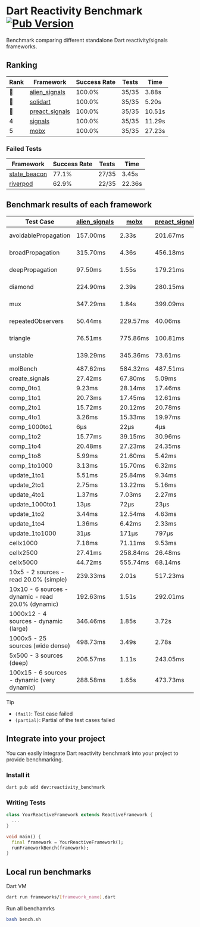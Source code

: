 # Dart Reactivity Benchmark [![Pub Version](https://img.shields.io/pub/v/reactivity_benchmark)](https://pub.dev/packages/reactivity_benchmark)

Benchmark comparing different standalone Dart reactivity/signals frameworks.

## Ranking

<!-- ranking start -->
| Rank | Framework | Success Rate | Tests | Time |
|------|-----------|--------------|-------|------|
| 🥇 | [alien_signals](https://github.com/medz/alien-signals-dart) | 100.0% | 35/35 | 3.88s |
| 🥈 | [solidart](https://github.com/nank1ro/solidart) | 100.0% | 35/35 | 5.20s |
| 🥉 | [preact_signals](https://pub.dev/packages/preact_signals) | 100.0% | 35/35 | 10.51s |
| 4 | [signals](https://github.com/rodydavis/signals.dart) | 100.0% | 35/35 | 11.29s |
| 5 | [mobx](https://github.com/mobxjs/mobx.dart) | 100.0% | 35/35 | 27.23s |

<!-- ranking end -->

### **Failed Tests**

<!-- fail start -->
| Framework | Success Rate | Tests | Time |
|-----------|--------------|-------|------|
| [state_beacon](https://github.com/jinyus/dart_beacon) | 77.1% | 27/35 | 3.45s |
| [riverpod](https://github.com/rrousselGit/riverpod) | 62.9% | 22/35 | 22.36s |

<!-- fail end -->

## Benchmark results of each framework

<!-- test-case start -->
| Test Case | [alien_signals](https://github.com/medz/alien-signals-dart) | [mobx](https://github.com/mobxjs/mobx.dart) | [preact_signals](https://pub.dev/packages/preact_signals) | [riverpod](https://github.com/rrousselGit/riverpod) | [signals](https://github.com/rodydavis/signals.dart) | [solidart](https://github.com/nank1ro/solidart) | [state_beacon](https://github.com/jinyus/dart_beacon) |
|---|---|---|---|---|---|---|---|
| avoidablePropagation | 157.00ms | 2.33s | 201.67ms | 1.42s | 211.91ms | 277.04ms | 150.46ms (fail) |
| broadPropagation | 315.70ms | 4.36s | 456.18ms | 80.49ms (fail) | 456.55ms | 457.42ms | 6.49ms (fail) |
| deepPropagation | 97.50ms | 1.55s | 179.21ms | 1.92s (fail) | 170.84ms | 140.99ms | 143.43ms (fail) |
| diamond | 224.90ms | 2.39s | 280.15ms | 2.56s (fail) | 282.18ms | 323.92ms | 184.94ms (fail) |
| mux | 347.29ms | 1.84s | 399.09ms | 553.88ms (fail) | 417.07ms | 396.41ms | 189.99ms (fail) |
| repeatedObservers | 50.44ms | 229.57ms | 40.06ms | 392.69ms (fail) | 46.04ms | 90.46ms | 52.84ms (fail) |
| triangle | 76.51ms | 775.86ms | 100.81ms | 934.26ms (fail) | 103.36ms | 96.61ms | 79.77ms (fail) |
| unstable | 139.29ms | 345.36ms | 73.61ms | 618.84ms (fail) | 75.69ms | 168.41ms | 341.32ms (fail) |
| molBench | 487.62ms | 584.32ms | 487.51ms | 11.20ms | 485.96ms | 501.44ms | 1.19ms |
| create_signals | 27.42ms | 67.80ms | 5.09ms | 23.48ms | 24.85ms | 75.75ms | 66.56ms |
| comp_0to1 | 9.23ms | 28.14ms | 17.46ms | 13.18ms | 11.25ms | 26.00ms | 64.24ms |
| comp_1to1 | 20.73ms | 17.45ms | 12.61ms | 26.07ms | 27.51ms | 34.76ms | 58.27ms |
| comp_2to1 | 15.72ms | 20.12ms | 20.78ms | 24.78ms | 17.59ms | 30.40ms | 37.57ms |
| comp_4to1 | 3.26ms | 15.33ms | 19.97ms | 7.48ms | 2.92ms | 12.32ms | 17.84ms |
| comp_1000to1 | 6μs | 22μs | 4μs | 5μs | 5μs | 15μs | 45μs |
| comp_1to2 | 15.77ms | 39.15ms | 30.96ms | 15.46ms | 21.93ms | 35.74ms | 51.03ms |
| comp_1to4 | 20.48ms | 27.23ms | 24.35ms | 31.15ms | 16.60ms | 21.29ms | 52.78ms |
| comp_1to8 | 5.99ms | 21.60ms | 5.42ms | 4.96ms | 6.55ms | 21.79ms | 46.83ms |
| comp_1to1000 | 3.13ms | 15.70ms | 6.32ms | 3.94ms | 4.40ms | 15.43ms | 41.79ms |
| update_1to1 | 5.51ms | 25.84ms | 9.34ms | 84.20ms | 10.87ms | 17.03ms | 6.04ms |
| update_2to1 | 2.75ms | 13.22ms | 5.16ms | 42.10ms | 5.10ms | 8.63ms | 3.08ms |
| update_4to1 | 1.37ms | 7.03ms | 2.27ms | 20.51ms | 2.72ms | 4.24ms | 1.50ms |
| update_1000to1 | 13μs | 72μs | 23μs | 179μs | 26μs | 41μs | 15μs |
| update_1to2 | 3.44ms | 12.54ms | 4.63ms | 42.20ms | 5.10ms | 8.56ms | 3.01ms |
| update_1to4 | 1.36ms | 6.42ms | 2.33ms | 20.95ms | 2.87ms | 4.29ms | 1.50ms |
| update_1to1000 | 31μs | 171μs | 797μs | 113μs | 46μs | 145μs | 414μs |
| cellx1000 | 7.18ms | 71.11ms | 9.53ms | N/A | 9.60ms | 10.13ms | 5.12ms |
| cellx2500 | 27.41ms | 258.84ms | 26.48ms | N/A | 31.29ms | 29.32ms | 23.41ms |
| cellx5000 | 44.72ms | 555.74ms | 68.14ms | N/A | 62.88ms | 70.13ms | 79.69ms |
| 10x5 - 2 sources - read 20.0% (simple) | 239.33ms | 2.01s | 517.23ms | 2.18s | 508.91ms | 328.71ms | 245.31ms |
| 10x10 - 6 sources - dynamic - read 20.0% (dynamic) | 192.63ms | 1.51s | 292.01ms | 1.47s (partial) | 283.18ms | 223.02ms | 197.32ms |
| 1000x12 - 4 sources - dynamic (large) | 346.46ms | 1.85s | 3.72s | 2.48s (partial) | 3.91s | 431.40ms | 345.32ms |
| 1000x5 - 25 sources (wide dense) | 498.73ms | 3.49s | 2.78s | 4.26s | 3.36s | 788.00ms | 484.62ms |
| 5x500 - 3 sources (deep) | 206.57ms | 1.11s | 243.05ms | 1.36s | 224.39ms | 222.80ms | 206.53ms |
| 100x15 - 6 sources - dynamic (very dynamic) | 288.58ms | 1.65s | 473.73ms | 1.76s (partial) | 483.70ms | 331.27ms | 259.75ms |

<!-- test-case end -->

> [!TIP]
> - `(fail)`: Test case failed
> - `(partial)`: Partial of the test cases failed

## Integrate into your project

You can easily integrate Dart reactivity benchmark into your project to provide benchmarking.

### Install it

```bash
dart pub add dev:reactivity_benchmark
```

### Writing Tests

```dart
class YourReactiveFramework extends ReactiveFramework {
  ...
}

void main() {
  final framework = YourReactiveFramework();
  runFrameworkBench(framework);
}
```

## Local run benchmarks

Dart VM
```bash
dart run frameworks/[framework_name].dart
```

Run all benchamrks
```bash
bash bench.sh
```
